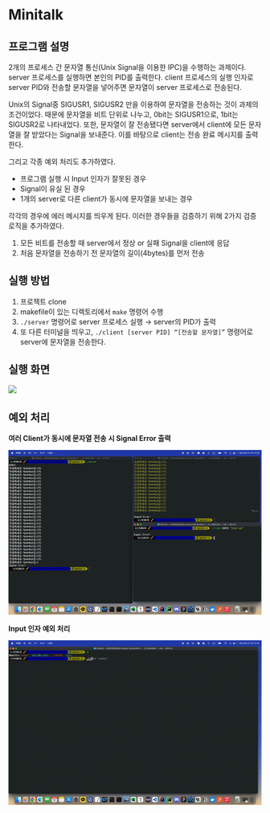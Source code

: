 # Minitalk

## 프로그램 설명

2개의 프로세스 간 문자열 통신(Unix Signal을 이용한 IPC)을 수행하는 과제이다. server 프로세스를 실행하면 본인의 PID를 출력한다. client 프로세스의 실행 인자로 server PID와 전송할 문자열을 넣어주면 문자열이 server 프로세스로 전송된다.

Unix의 Signal중 SIGUSR1, SIGUSR2 만을 이용하여 문자열을 전송하는 것이 과제의 조건이었다. 때문에 문자열을 비트 단위로 나누고, 0bit는 SIGUSR1으로, 1bit는 SIGUSR2로 나타내었다. 또한, 문자열이 잘 전송됐다면 server에서 client에 모든 문자열을 잘 받았다는 Signal을 보내준다. 이를 바탕으로 client는 전송 완료 메시지를 출력한다.

그리고 각종 예외 처리도 추가하였다.

- 프로그램 실행 시 Input 인자가 잘못된 경우
- Signal이 유실 된 경우
- 1개의 server로 다른 client가 동시에 문자열을 보내는 경우

각각의 경우에 에러 메시지를 띄우게 된다. 이러한 경우들을 검증하기 위해 2가지 검증 로직을 추가하였다.

1. 모든 비트를 전송할 때 server에서 정상 or 실패 Signal을 client에 응답
2. 처음 문자열을 전송하기 전 문자열의 길이(4bytes)를 먼저 전송

## 실행 방법

1. 프로젝트 clone 
2. makefile이 있는 디렉토리에서 `make` 명령어 수행
3. `./server` 명령어로 server 프로세스 실행 → server의 PID가 출력
4. 또 다른 터미널을 띄우고, `./client [server PID] “[전송할 문자열]”` 명령어로 server에 문자열을 전송한다.

## 실행 화면
<img src=./image/invoke.gif />

## 예외 처리

**여러 Client가 동시에 문자열 전송 시 Signal Error 출력**

<img src=./image/interrupt.gif />

**Input 인자 예외 처리**

<img src=./image/input_error.gif />
